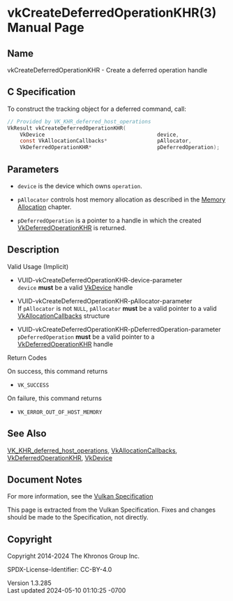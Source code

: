 # vkCreateDeferredOperationKHR(3) Manual Page

## Name

vkCreateDeferredOperationKHR - Create a deferred operation handle



## <a href="#_c_specification" class="anchor"></a>C Specification

To construct the tracking object for a deferred command, call:

``` c
// Provided by VK_KHR_deferred_host_operations
VkResult vkCreateDeferredOperationKHR(
    VkDevice                                    device,
    const VkAllocationCallbacks*                pAllocator,
    VkDeferredOperationKHR*                     pDeferredOperation);
```

## <a href="#_parameters" class="anchor"></a>Parameters

- `device` is the device which owns `operation`.

- `pAllocator` controls host memory allocation as described in the <a
  href="https://registry.khronos.org/vulkan/specs/1.3-extensions/html/vkspec.html#memory-allocation"
  target="_blank" rel="noopener">Memory Allocation</a> chapter.

- `pDeferredOperation` is a pointer to a handle in which the created
  [VkDeferredOperationKHR](https://registry.khronos.org/vulkan/specs/1.3-extensions/man/html/VkDeferredOperationKHR.html) is returned.

## <a href="#_description" class="anchor"></a>Description

Valid Usage (Implicit)

- <a href="#VUID-vkCreateDeferredOperationKHR-device-parameter"
  id="VUID-vkCreateDeferredOperationKHR-device-parameter"></a>
  VUID-vkCreateDeferredOperationKHR-device-parameter  
  `device` **must** be a valid [VkDevice](https://registry.khronos.org/vulkan/specs/1.3-extensions/man/html/VkDevice.html) handle

- <a href="#VUID-vkCreateDeferredOperationKHR-pAllocator-parameter"
  id="VUID-vkCreateDeferredOperationKHR-pAllocator-parameter"></a>
  VUID-vkCreateDeferredOperationKHR-pAllocator-parameter  
  If `pAllocator` is not `NULL`, `pAllocator` **must** be a valid
  pointer to a valid [VkAllocationCallbacks](https://registry.khronos.org/vulkan/specs/1.3-extensions/man/html/VkAllocationCallbacks.html)
  structure

- <a
  href="#VUID-vkCreateDeferredOperationKHR-pDeferredOperation-parameter"
  id="VUID-vkCreateDeferredOperationKHR-pDeferredOperation-parameter"></a>
  VUID-vkCreateDeferredOperationKHR-pDeferredOperation-parameter  
  `pDeferredOperation` **must** be a valid pointer to a
  [VkDeferredOperationKHR](https://registry.khronos.org/vulkan/specs/1.3-extensions/man/html/VkDeferredOperationKHR.html) handle

Return Codes

On success, this command returns  
- `VK_SUCCESS`

On failure, this command returns  
- `VK_ERROR_OUT_OF_HOST_MEMORY`

## <a href="#_see_also" class="anchor"></a>See Also

[VK_KHR_deferred_host_operations](https://registry.khronos.org/vulkan/specs/1.3-extensions/man/html/VK_KHR_deferred_host_operations.html),
[VkAllocationCallbacks](https://registry.khronos.org/vulkan/specs/1.3-extensions/man/html/VkAllocationCallbacks.html),
[VkDeferredOperationKHR](https://registry.khronos.org/vulkan/specs/1.3-extensions/man/html/VkDeferredOperationKHR.html),
[VkDevice](https://registry.khronos.org/vulkan/specs/1.3-extensions/man/html/VkDevice.html)

## <a href="#_document_notes" class="anchor"></a>Document Notes

For more information, see the <a
href="https://registry.khronos.org/vulkan/specs/1.3-extensions/html/vkspec.html#vkCreateDeferredOperationKHR"
target="_blank" rel="noopener">Vulkan Specification</a>

This page is extracted from the Vulkan Specification. Fixes and changes
should be made to the Specification, not directly.

## <a href="#_copyright" class="anchor"></a>Copyright

Copyright 2014-2024 The Khronos Group Inc.

SPDX-License-Identifier: CC-BY-4.0

Version 1.3.285  
Last updated 2024-05-10 01:10:25 -0700
